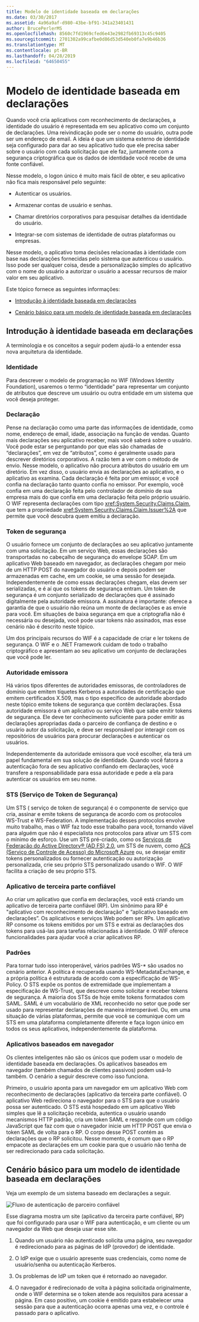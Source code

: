 ```yaml
---
title: Modelo de identidade baseada em declarações
ms.date: 03/30/2017
ms.assetid: 4a96a9af-d980-43be-bf91-341a23401431
author: BrucePerlerMS
ms.openlocfilehash: 8560c7fd1969cfed6e43e2982fb69313c45c9405
ms.sourcegitcommit: 2701302a99cafbe0d86d53d540eb0fa7e9b46b36
ms.translationtype: MT
ms.contentlocale: pt-BR
ms.lasthandoff: 04/28/2019
ms.locfileid: "64650455"
---
```

# <a name="claims-based-identity-model"></a>Modelo de identidade baseada em declarações
Quando você cria aplicativos com reconhecimento de declarações, a identidade do usuário é representada em seu aplicativo como um conjunto de declarações. Uma reivindicação pode ser o nome do usuário, outra pode ser um endereço de email. A ideia é que um sistema externo de identidade seja configurado para dar ao seu aplicativo tudo que ele precisa saber sobre o usuário com cada solicitação que ele faz, juntamente com a segurança criptográfica que os dados de identidade você recebe de uma fonte confiável.  
  
 Nesse modelo, o logon único é muito mais fácil de obter, e seu aplicativo não fica mais responsável pelo seguinte:  
  
- Autenticar os usuários.  
  
- Armazenar contas de usuário e senhas.  
  
- Chamar diretórios corporativos para pesquisar detalhes da identidade do usuário.  
  
- Integrar-se com sistemas de identidade de outras plataformas ou empresas.  
  
 Nesse modelo, o aplicativo toma decisões relacionadas à identidade com base nas declarações fornecidas pelo sistema que autenticou o usuário. Isso pode ser qualquer coisa, desde a personalização simples do aplicativo com o nome do usuário a autorizar o usuário a acessar recursos de maior valor em seu aplicativo.  
  
 Este tópico fornece as seguintes informações:  
  
- [Introdução à identidade baseada em declarações](../../../docs/framework/security/claims-based-identity-model.md#BKMK_1)  
  
- [Cenário básico para um modelo de identidade baseada em declarações](../../../docs/framework/security/claims-based-identity-model.md#BKMK_2)  
  
<a name="BKMK_1"></a>   
## <a name="introduction-to-claims-based-identity"></a>Introdução à identidade baseada em declarações  
 A terminologia e os conceitos a seguir podem ajudá-lo a entender essa nova arquitetura da identidade.  
  
### <a name="identity"></a>Identidade  
 Para descrever o modelo de programação no WIF (Windows Identity Foundation), usaremos o termo “identidade” para representar um conjunto de atributos que descreve um usuário ou outra entidade em um sistema que você deseja proteger.  
  
### <a name="claim"></a>Declaração  
 Pense na declaração como uma parte das informações de identidade, como nome, endereço de email, idade, associação na função de vendas. Quanto mais declarações seu aplicativo receber, mais você saberá sobre o usuário. Você pode estar se perguntando por que elas são chamadas de “declarações”, em vez de “atributos”, como é geralmente usado para descrever diretórios corporativos. A razão tem a ver com o método de envio. Nesse modelo, o aplicativo não procura atributos do usuário em um diretório. Em vez disso, o usuário envia as declarações ao aplicativo, e o aplicativo as examina. Cada declaração é feita por um emissor, e você confia na declaração tanto quanto confia no emissor. Por exemplo, você confia em uma declaração feita pelo controlador de domínio de sua empresa mais do que confia em uma declaração feita pelo próprio usuário. O WIF representa declarações com tipo <xref:System.Security.Claims.Claim>, que tem a propriedade <xref:System.Security.Claims.Claim.Issuer%2A> que permite que você descubra quem emitiu a declaração.  
  
### <a name="security-token"></a>Token de segurança  
 O usuário fornece um conjunto de declarações ao seu aplicativo juntamente com uma solicitação. Em um serviço Web, essas declarações são transportadas no cabeçalho de segurança do envelope SOAP. Em um aplicativo Web baseado em navegador, as declarações chegam por meio de um HTTP POST do navegador do usuário e depois podem ser armazenadas em cache, em um cookie, se uma sessão for desejada. Independentemente de como essas declarações chegam, elas devem ser serializadas, e é aí que os tokens de segurança entram. Um token de segurança é um conjunto serializado de declarações que é assinado digitalmente pela autoridade emissora. A assinatura é importante: oferece a garantia de que o usuário não reúna um monte de declarações e as envie para você. Em situações de baixa segurança em que a criptografia não é necessária ou desejada, você pode usar tokens não assinados, mas esse cenário não é descrito neste tópico.  
  
 Um dos principais recursos do WIF é a capacidade de criar e ler tokens de segurança. O WIF e o .NET Framework cuidam de todo o trabalho criptográfico e apresentam ao seu aplicativo um conjunto de declarações que você pode ler.  
  
### <a name="issuing-authority"></a>Autoridade emissora  
 Há vários tipos diferentes de autoridades emissoras, de controladores de domínio que emitem tíquetes Kerberos a autoridades de certificação que emitem certificados X.509, mas o tipo específico de autoridade abordado neste tópico emite tokens de segurança que contêm declarações. Essa autoridade emissora é um aplicativo ou serviço Web que sabe emitir tokens de segurança. Ele deve ter conhecimento suficiente para poder emitir as declarações apropriadas dada o parceiro de confiança de destino e o usuário autor da solicitação, e deve ser responsável por interagir com os repositórios de usuários para procurar declarações e autenticar os usuários.  
  
 Independentemente da autoridade emissora que você escolher, ela terá um papel fundamental em sua solução de identidade. Quando você fatora a autenticação fora de seu aplicativo confiando em declarações, você transfere a responsabilidade para essa autoridade e pede a ela para autenticar os usuários em seu nome.  
  
### <a name="security-token-service-sts"></a>STS (Serviço de Token de Segurança)  
 Um STS ( serviço de token de segurança) é o componente de serviço que cria, assinar e emite tokens de segurança de acordo com os protocolos WS-Trust e WS-Federation. A implementação desses protocolos envolve muito trabalho, mas o WIF faz todo esse trabalho para você, tornando viável para alguém que não é especialista nos protocolos para ativar um STS com o mínimo de esforço. Use um STS pré-criado, como os [Serviços de Federação do Active Directory® (AD FS) 2.0](https://go.microsoft.com/fwlink/?LinkID=247516), um STS de nuvem, como [ACS (Serviço de Controle de Acesso) do Microsoft Azure](https://go.microsoft.com/fwlink/?LinkID=247517) ou, se desejar emitir tokens personalizados ou fornecer autenticação ou autorização personalizada, crie seu próprio STS personalizado usando o WIF. O WIF facilita a criação de seu próprio STS.  
  
### <a name="relying-party-application"></a>Aplicativo de terceira parte confiável  
 Ao criar um aplicativo que confia em declarações, você está criando um aplicativo de terceira parte confiável (RP). Um sinônimo para RP é "aplicativo com reconhecimento de declaração" e “aplicativo baseado em declarações”. Os aplicativos e serviços Web podem ser RPs. Um aplicativo RP consome os tokens emitidos por um STS e extrai as declarações dos tokens para usá-las para tarefas relacionadas à identidade. O WIF oferece funcionalidades para ajudar você a criar aplicativos RP.  
  
### <a name="standards"></a>Padrões  
 Para tornar tudo isso interoperável, vários padrões WS-* são usados no cenário anterior. A política é recuperada usando WS-MetadataExchange, e a própria política é estruturada de acordo com a especificação de WS-Policy. O STS expõe os pontos de extremidade que implementam a especificação de WS-Trust, que descreve como solicitar e receber tokens de segurança. A maioria dos STSs de hoje emite tokens formatados com SAML. SAML é um vocabulário de XML reconhecido no setor que pode ser usado para representar declarações de maneira interoperável. Ou, em uma situação de várias plataformas, permite que você se comunique com um STS em uma plataforma completamente diferente e faça logon único em todos os seus aplicativos, independentemente da plataforma.  
  
### <a name="browser-based-applications"></a>Aplicativos baseados em navegador  
 Os clientes inteligentes não são os únicos que podem usar o modelo de identidade baseada em declarações. Os aplicativos baseados em navegador (também chamados de clientes passivos) podem usá-lo também. O cenário a seguir descreve como isso funciona.  
  
 Primeiro, o usuário aponta para um navegador em um aplicativo Web com reconhecimento de declarações (aplicativo da terceira parte confiável). O aplicativo Web redireciona o navegador para o STS para que o usuário possa ser autenticado. O STS está hospedado em um aplicativo Web simples que lê a solicitação recebida, autentica o usuário usando mecanismos HTTP padrão, cria um token SAML e responde com um código JavaScript que faz com que o navegador inicie um HTTP POST que envia o token SAML de volta para o RP. O corpo desse POST contém as declarações que o RP solicitou. Nesse momento, é comum que o RP empacote as declarações em um cookie para que o usuário não tenha de ser redirecionado para cada solicitação.  
  
<a name="BKMK_2"></a>   
## <a name="basic-scenario-for-a-claims-based-identity-model"></a>Cenário básico para um modelo de identidade baseada em declarações  
 Veja um exemplo de um sistema baseado em declarações a seguir.  
  
 ![Fluxo de autenticação de parceiro confiável](../../../docs/framework/security/media/conc-relying-partner-processc.png "conc_relying_partner_processc")  
  
 Esse diagrama mostra um site (aplicativo da terceira parte confiável, RP) que foi configurado para usar o WIF para autenticação, e um cliente ou um navegador da Web que deseja usar esse site.  
  
1. Quando um usuário não autenticado solicita uma página, seu navegador é redirecionado para as páginas de IdP (provedor) de identidade.  
  
2. O IdP exige que o usuário apresente suas credenciais, como nome de usuário/senha ou autenticação Kerberos.  
  
3. Os problemas de IdP um token que é retornado ao navegador.  
  
4. O navegador é redirecionado de volta à página solicitada originalmente, onde o WIF determina se o token atende aos requisitos para acessar a página. Em caso positivo, um cookie é emitido para estabelecer uma sessão para que a autenticação ocorra apenas uma vez, e o controle é passado para o aplicativo.
